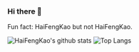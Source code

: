### Hi there 👋

Fun fact: HaiFengKao but not HaiFengKao.

![HaiFengKao's github stats](https://github-readme-stats.vercel.app/api?username=HaiFengKao&count_private=true&hide=issues)
![Top Langs](https://github-readme-stats.vercel.app/api/top-langs/?username=HaiFengKao&layout=compact)
<!--
**HaiFengKao/HaiFengKao** is a ✨ _special_ ✨ repository because its `README.md` (this file) appears on your GitHub profile.

Here are some ideas to get you started:

- 🔭 I’m currently working on ...
- 🌱 I’m currently learning ...
- 👯 I’m looking to collaborate on ...
- 🤔 I’m looking for help with ...
- 💬 Ask me about ...
- 📫 How to reach me: ...
- 😄 Pronouns: ...
- ⚡ Fun fact: ...
-->
